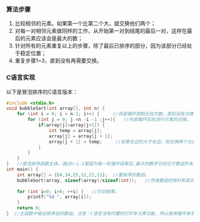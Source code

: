 ### 算法步骤
1. 比较相邻的元素。如果第一个比第二个大，就交换他们两个；
2. 对每一对相邻元素做同样的工作，从开始第一对到结尾的最后一对，这样在最后的元素应该会是最大的数；
3. 针对所有的元素重复以上的步骤，除了最后已排序的部分，因为该部分已经处于稳定位置；
4. 重复步骤1~3，直到没有再需要交换。
### C语言实现
以下是冒泡排序的C语言版本：
```c
#include <stdio.h>
void bubbleSort(int array[], int n) {
    for (int i = 0; i < n-1; i++) {     //外层循环控制比较次数，直到没有交换为止。
        for (int j = 0; j <n -i -1 ;j++){   //内层循环实际进行元素的交换。
            if(array[j]>array[j+1]) {
                int temp = array[j];
                array[j] = array[j + 1];
                array[j + 1] = temp;     //如果左边的大于右边，则交换两个元素的位置。
            }       
        }   
    }   
}   //冒泡排序函数主体。通过n-i-1是因为每一轮循环结束后,最大的数字已经位于数组的末尾了,所以在内层循环中不必再进行比较。 
int main() {
    int array[] = {64,34,25,12,22,11};  //要排序的数组。
    bubbleSort(array, sizeof(array)/sizeof(int));   //传递数组的指针和其长度。
    
    for (int i=0; i<6; ++i) {   //打印结果。
        printf("%d ", array[i]); 
    }
    return 0;
}  //主函数中输出排序后的数组。注意：C语言没有内置的打印多元素功能，所以使用循环来手动进行。
```